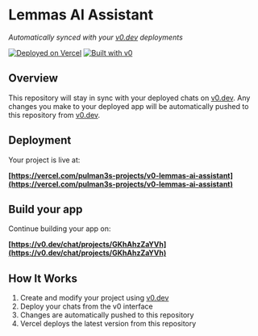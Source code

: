 # Lemmas AI Assistant

*Automatically synced with your [v0.dev](https://v0.dev) deployments*

[![Deployed on Vercel](https://img.shields.io/badge/Deployed%20on-Vercel-black?style=for-the-badge&logo=vercel)](https://vercel.com/pulman3s-projects/v0-lemmas-ai-assistant)
[![Built with v0](https://img.shields.io/badge/Built%20with-v0.dev-black?style=for-the-badge)](https://v0.dev/chat/projects/GKhAhzZaYVh)

## Overview

This repository will stay in sync with your deployed chats on [v0.dev](https://v0.dev).
Any changes you make to your deployed app will be automatically pushed to this repository from [v0.dev](https://v0.dev).

## Deployment

Your project is live at:

**[https://vercel.com/pulman3s-projects/v0-lemmas-ai-assistant](https://vercel.com/pulman3s-projects/v0-lemmas-ai-assistant)**

## Build your app

Continue building your app on:

**[https://v0.dev/chat/projects/GKhAhzZaYVh](https://v0.dev/chat/projects/GKhAhzZaYVh)**

## How It Works

1. Create and modify your project using [v0.dev](https://v0.dev)
2. Deploy your chats from the v0 interface
3. Changes are automatically pushed to this repository
4. Vercel deploys the latest version from this repository